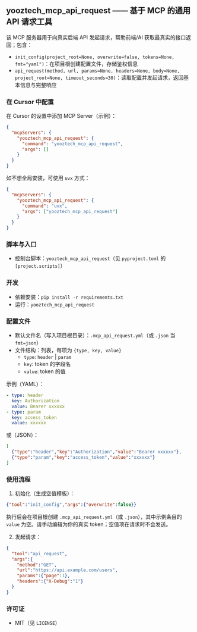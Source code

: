 ## yooztech_mcp_api_request —— 基于 MCP 的通用 API 请求工具

该 MCP 服务器用于向真实后端 API 发起请求，帮助前端/AI 获取最真实的接口返回；包含：
- `init_config(project_root=None, overwrite=false, tokens=None, fmt="yaml")`：在项目根创建配置文件，存储鉴权信息
- `api_request(method, url, params=None, headers=None, body=None, project_root=None, timeout_seconds=30)`：读取配置并发起请求，返回基本信息与完整响应

### 在 Cursor 中配置
在 Cursor 的设置中添加 MCP Server（示例）：

```json
{
  "mcpServers": {
    "yooztech_mcp_api_request": {
      "command": "yooztech_mcp_api_request",
      "args": []
    }
  }
}
```

如不想全局安装，可使用 `uvx` 方式：

```json
{
  "mcpServers": {
    "yooztech_mcp_api_request": {
      "command": "uvx",
      "args": ["yooztech_mcp_api_request"]
    }
  }
}
```

### 脚本与入口
- 控制台脚本：`yooztech_mcp_api_request`（见 `pyproject.toml` 的 `[project.scripts]`）

### 开发
- 依赖安装：`pip install -r requirements.txt`
- 运行：`yooztech_mcp_api_request`

### 配置文件
- 默认文件名（写入项目根目录）：`.mcp_api_request.yml`（或 `.json` 当 `fmt=json`）
- 文件结构：列表，每项为 `{type, key, value}`
  - `type`: `header` | `param`
  - `key`: token 的字段名
  - `value`: token 的值

示例（YAML）：

```yaml
- type: header
  key: Authorization
  value: Bearer xxxxxx
- type: param
  key: access_token
  value: xxxxxx
```

或（JSON）：

```json
[
  {"type":"header","key":"Authorization","value":"Bearer xxxxxx"},
  {"type":"param","key":"access_token","value":"xxxxxx"}
]
```

### 使用流程
1) 初始化（生成空值模板）：
```json
{"tool":"init_config","args":{"overwrite":false}}
```
执行后会在项目根创建 `.mcp_api_request.yml`（或 `.json`），其中示例条目的 `value` 为空。请手动编辑为你的真实 token；空值项在请求时不会发送。

2) 发起请求：
```json
{
  "tool":"api_request",
  "args":{
    "method":"GET",
    "url":"https://api.example.com/users",
    "params":{"page":1},
    "headers":{"X-Debug":"1"}
  }
}
```

### 许可证
- MIT（见 `LICENSE`）
